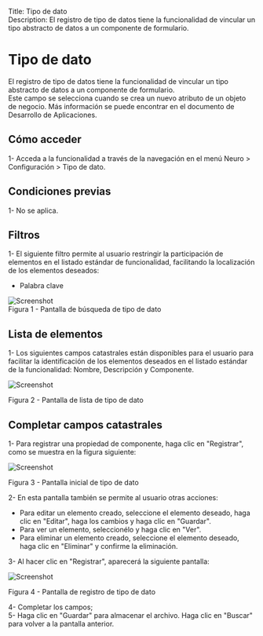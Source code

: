 Title: Tipo de dato  
Description: El registro de tipo de datos tiene la funcionalidad de vincular un tipo abstracto de datos a un componente de formulario.   

# Tipo de dato  

El registro de tipo de datos tiene la funcionalidad de vincular un tipo abstracto de datos a un componente de formulario.    
Este campo se selecciona cuando se crea un nuevo atributo de un objeto de negocio. Más información se puede encontrar en el documento de Desarrollo de Aplicaciones.   

## Cómo acceder 

1- Acceda a la funcionalidad a través de la navegación en el menú Neuro > Configuración > Tipo de dato.    

## Condiciones previas 

1- No se aplica.    
 
## Filtros  

1- El siguiente filtro permite al usuario restringir la participación de elementos en el listado estándar de funcionalidad, facilitando la localización de los elementos deseados:   

- Palabra clave   

![Screenshot](images/Data-type-fig01.png)   
Figura 1 - Pantalla de búsqueda de tipo de dato    

## Lista de elementos

1- Los siguientes campos catastrales están disponibles para el usuario para facilitar la identificación de los elementos deseados en el listado estándar de la funcionalidad: Nombre, Descripción y Componente.

![Screenshot](images/Data-type-fig02.png)

Figura 2 - Pantalla de lista de tipo de dato    

## Completar campos catastrales  

1- Para registrar una propiedad de componente, haga clic en "Registrar", como se muestra en la figura siguiente:   

![Screenshot](images/Data-type-fig03.png)

Figura 3 - Pantalla inicial de tipo de dato 

2- En esta pantalla también se permite al usuario otras acciones:   

- Para editar un elemento creado, seleccione el elemento deseado, haga clic en "Editar", haga los cambios y haga clic en "Guardar".  
- Para ver un elemento, seleccionélo y haga clic en "Ver".  
- Para eliminar un elemento creado, seleccione el elemento deseado, haga clic en "Eliminar" y confirme la eliminación.   

3- Al hacer clic en "Registrar", aparecerá la siguiente pantalla:    

![Screenshot](images/Data-type-fig04.png)

Figura 4 - Pantalla de registro de tipo de dato  

4- Completar los campos;    
5- Haga clic en "Guardar" para almacenar el archivo. Haga clic en "Buscar" para volver a la pantalla anterior.  

<!-- !!! tip "About"
    <b>Updated:</b>17/01/2019 - João Pelles Junior
